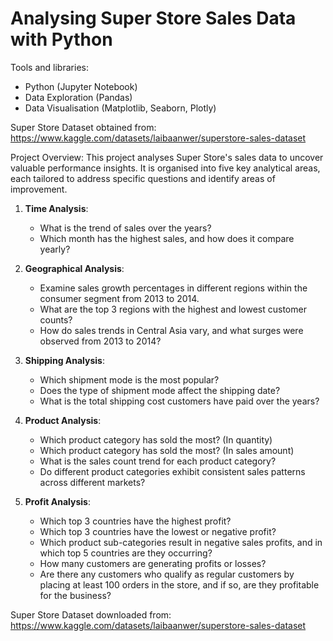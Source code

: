 # Analysing Super Store Sales Data with Python

Tools and libraries: 
* Python (Jupyter Notebook)
* Data Exploration (Pandas)
* Data Visualisation (Matplotlib, Seaborn, Plotly)

Super Store Dataset obtained from: https://www.kaggle.com/datasets/laibaanwer/superstore-sales-dataset 

Project Overview:
This project analyses Super Store's sales data to uncover valuable performance insights. It is organised into five key analytical areas, each tailored to address specific questions and identify areas of improvement. 

1. **Time Analysis**:
   - What is the trend of sales over the years?
   - Which month has the highest sales, and how does it compare yearly?

2. **Geographical Analysis**:
   - Examine sales growth percentages in different regions within the consumer segment from 2013 to 2014.
   - What are the top 3 regions with the highest and lowest customer counts?
   - How do sales trends in Central Asia vary, and what surges were observed from 2013 to 2014?


3. **Shipping Analysis**:
   - Which shipment mode is the most popular?
   - Does the type of shipment mode affect the shipping date?
   - What is the total shipping cost customers have paid over the years?

4. **Product Analysis**:
   - Which product category has sold the most? (In quantity)
   - Which product category has sold the most? (In sales amount)
   - What is the sales count trend for each product category?
   - Do different product categories exhibit consistent sales patterns across different markets?

5. **Profit Analysis**:
   - Which top 3 countries have the highest profit? 
   - Which top 3 countries have the lowest or negative profit?
   - Which product sub-categories result in negative sales profits, and in which top 5 countries are they occurring?
   - How many customers are generating profits or losses?
   - Are there any customers who qualify as regular customers by placing at least 100 orders in the store, and if so, are they profitable for the business?

Super Store Dataset downloaded from: https://www.kaggle.com/datasets/laibaanwer/superstore-sales-dataset 











